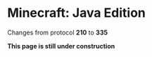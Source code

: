 # Minecraft: Java Edition

Changes from protocol **210** to **335**

__This page is still under construction__
